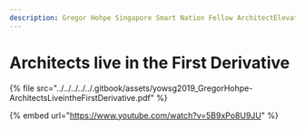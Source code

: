 ```yaml
---
description: Gregor Hohpe Singapore Smart Nation Fellow ArchitectElevator.com @ghohpe
---
```


# Architects live in the First Derivative

{% file src="../../../../../.gitbook/assets/yowsg2019_GregorHohpe-ArchitectsLiveintheFirstDerivative.pdf" %}

{% embed url="https://www.youtube.com/watch?v=5B9xPo8U9JU" %}
